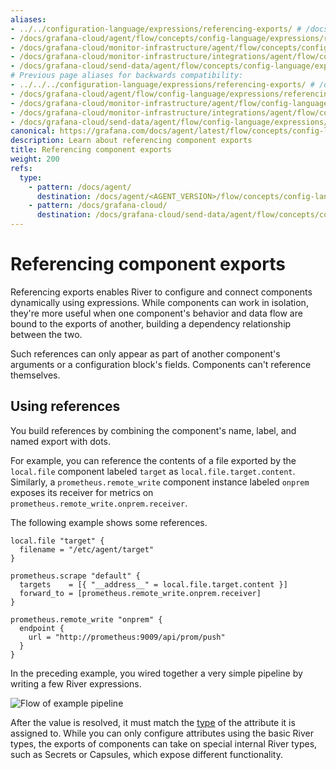 ```yaml
---
aliases:
- ../../configuration-language/expressions/referencing-exports/ # /docs/agent/latest/flow/concepts/configuration-language/expressions/referencing-exports/
- /docs/grafana-cloud/agent/flow/concepts/config-language/expressions/referencing_exports/
- /docs/grafana-cloud/monitor-infrastructure/agent/flow/concepts/config-language/expressions/referencing_exports/
- /docs/grafana-cloud/monitor-infrastructure/integrations/agent/flow/concepts/config-language/expressions/referencing_exports/
- /docs/grafana-cloud/send-data/agent/flow/concepts/config-language/expressions/referencing_exports/
# Previous page aliases for backwards compatibility:
- ../../../configuration-language/expressions/referencing-exports/ # /docs/agent/latest/flow/configuration-language/expressions/referencing-exports/
- /docs/grafana-cloud/agent/flow/config-language/expressions/referencing_exports/
- /docs/grafana-cloud/monitor-infrastructure/agent/flow/config-language/expressions/referencing_exports/
- /docs/grafana-cloud/monitor-infrastructure/integrations/agent/flow/config-language/expressions/referencing_exports/
- /docs/grafana-cloud/send-data/agent/flow/config-language/expressions/referencing_exports/
canonical: https://grafana.com/docs/agent/latest/flow/concepts/config-language/expressions/referencing_exports/
description: Learn about referencing component exports
title: Referencing component exports
weight: 200
refs:
  type:
    - pattern: /docs/agent/
      destination: /docs/agent/<AGENT_VERSION>/flow/concepts/config-language/expressions/types_and_values/
    - pattern: /docs/grafana-cloud/
      destination: /docs/grafana-cloud/send-data/agent/flow/concepts/config-language/expressions/types_and_values/
---
```


# Referencing component exports

Referencing exports enables River to configure and connect components dynamically using expressions.
While components can work in isolation, they're more useful when one component's behavior and data flow are bound to the exports of another,
building a dependency relationship between the two.

Such references can only appear as part of another component's arguments or a configuration block's fields.
Components can't reference themselves.

## Using references

You build references by combining the component's name, label, and named export with dots.

For example, you can reference the contents of a file exported by the `local.file` component labeled `target` as `local.file.target.content`.
Similarly, a `prometheus.remote_write` component instance labeled `onprem` exposes its receiver for metrics on `prometheus.remote_write.onprem.receiver`.

The following example shows some references.

```river
local.file "target" {
  filename = "/etc/agent/target"
}

prometheus.scrape "default" {
  targets    = [{ "__address__" = local.file.target.content }]
  forward_to = [prometheus.remote_write.onprem.receiver]
}

prometheus.remote_write "onprem" {
  endpoint {
    url = "http://prometheus:9009/api/prom/push"
  }
}
```

In the preceding example, you wired together a very simple pipeline by writing a few River expressions.

![Flow of example pipeline](/media/docs/agent/flow_referencing_exports_diagram.svg)

After the value is resolved, it must match the [type](ref:type) of the attribute it is assigned to.
While you can only configure attributes using the basic River types,
the exports of components can take on special internal River types, such as Secrets or Capsules, which expose different functionality.

